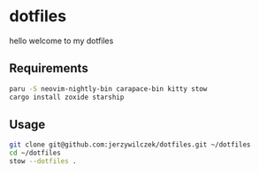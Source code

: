# dotfiles

hello welcome to my dotfiles

## Requirements

```sh
paru -S neovim-nightly-bin carapace-bin kitty stow
cargo install zoxide starship
```

## Usage

```sh
git clone git@github.com:jerzywilczek/dotfiles.git ~/dotfiles
cd ~/dotfiles
stow --dotfiles .
```
